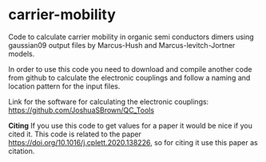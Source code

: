# carrier-mobility
Code to calculate carrier mobility in organic semi conductors dimers using gaussian09 output files by Marcus-Hush and Marcus-levitch-Jortner models.

In order to use this code you need to download and compile another code from github to calculate the electronic couplings and follow a naming and location pattern for the input files.

Link for the software for calculating the electronic couplings: https://github.com/JoshuaSBrown/QC_Tools

**Citing**
If you use this code to get values for a paper it would be nice if you cited it. This code is related to the paper https://doi.org/10.1016/j.cplett.2020.138226, so for citing it use this paper as citation.
